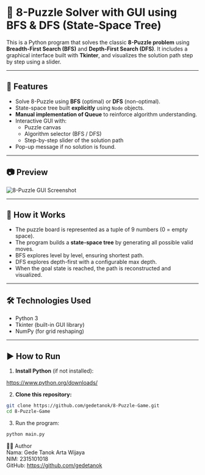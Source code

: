 # 🧩 8-Puzzle Solver with GUI using BFS & DFS (State-Space Tree)

This is a Python program that solves the classic **8-Puzzle problem** using **Breadth-First Search (BFS)** and **Depth-First Search (DFS)**. It includes a graphical interface built with **Tkinter**, and visualizes the solution path step by step using a slider.

---

## 📌 Features

- Solve 8-Puzzle using **BFS** (optimal) or **DFS** (non-optimal).
- State-space tree built **explicitly** using `Node` objects.
- **Manual implementation of Queue** to reinforce algorithm understanding.
- Interactive GUI with:
  - Puzzle canvas
  - Algorithm selector (BFS / DFS)
  - Step-by-step slider of the solution path
- Pop-up message if no solution is found.

---

## 📷 Preview

![8-Puzzle GUI Screenshot](https://via.placeholder.com/600x300?text=8-Puzzle+GUI+Screenshot)

---

## 🧠 How it Works

- The puzzle board is represented as a tuple of 9 numbers (0 = empty space).
- The program builds a **state-space tree** by generating all possible valid moves.
- BFS explores level by level, ensuring shortest path.
- DFS explores depth-first with a configurable max depth.
- When the goal state is reached, the path is reconstructed and visualized.

---

## 🛠 Technologies Used

- Python 3
- Tkinter (built-in GUI library)
- NumPy (for grid reshaping)

---

## ▶️ How to Run

1. **Install Python** (if not installed):

https://www.python.org/downloads/

2. **Clone this repository:**
```bash
git clone https://github.com/gedetanok/8-Puzzle-Game.git
cd 8-Puzzle-Game
```

3. Run the program:

```bash
python main.py
```

🧑‍💻 Author  
Nama: Gede Tanok Arta Wijaya  
NIM: 2315101018  
GitHub: https://github.com/gedetanok

